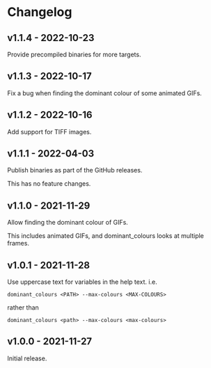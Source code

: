 # Changelog

## v1.1.4 - 2022-10-23

Provide precompiled binaries for more targets.

## v1.1.3 - 2022-10-17

Fix a bug when finding the dominant colour of some animated GIFs.

## v1.1.2 - 2022-10-16

Add support for TIFF images.

## v1.1.1 - 2022-04-03

Publish binaries as part of the GitHub releases.

This has no feature changes.

## v1.1.0 - 2021-11-29

Allow finding the dominant colour of GIFs.

This includes animated GIFs, and dominant_colours looks at multiple frames.

## v1.0.1 - 2021-11-28

Use uppercase text for variables in the help text.
i.e.

```
dominant_colours <PATH> --max-colours <MAX-COLOURS>
```

rather than

```
dominant_colours <path> --max-colours <max-colours>
```

## v1.0.0 - 2021-11-27

Initial release.
